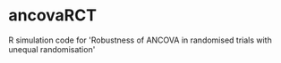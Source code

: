# ancovaRCT
R simulation code for 'Robustness of ANCOVA in randomised trials with unequal randomisation'
